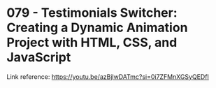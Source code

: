 # 079 - Testimonials Switcher: Creating a Dynamic Animation Project with HTML, CSS, and JavaScript

Link reference: https://youtu.be/azBjlwDATmc?si=0i7ZFMnXGSyQEDfI
